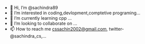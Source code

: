 - 👋 Hi, I’m @sachindra89
- 👀 I’m interested in coding,devlopment,comptetive programing...
- 🌱 I’m currently learning cpp ...
- 💞️ I’m looking to collaborate on ...
- 📫 How to reach me cssachin2002@gmail.com, twitter-@sachindra_cs,...

<!---
sachindra89/sachindra89 is a ✨ special ✨ repository because its `README.md` (this file) appears on your GitHub profile.
You can click the Preview link to take a look at your changes.
--->
